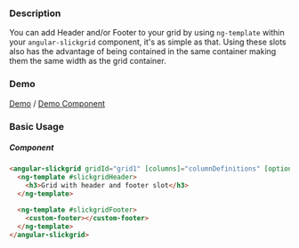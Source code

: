 ### Description
You can add Header and/or Footer to your grid by using `ng-template` within your `angular-slickgrid` component, it's as simple as that. Using these slots also has the advantage of being contained in the same container making them the same width as the grid container.

### Demo

[Demo](https://ghiscoding.github.io/angular-slickgrid-demos/#/header-footer) / [Demo Component](https://github.com/ghiscoding/slickgrid-universal/blob/master/frameworks/angular-slickgrid/src/demos/examples/grid-header-footer.component.ts)

### Basic Usage

##### Component

```html
<angular-slickgrid gridId="grid1" [columns]="columnDefinitions" [options]="gridOptions" [dataset]="dataset">
  <ng-template #slickgridHeader>
    <h3>Grid with header and footer slot</h3>
  </ng-template>

  <ng-template #slickgridFooter>
    <custom-footer></custom-footer>
  </ng-template>
</angular-slickgrid>
```